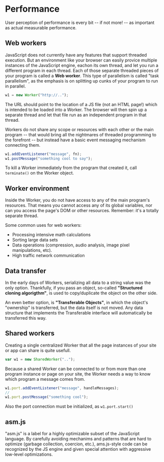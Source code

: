 # Performance

User perception of performance is every bit -- if not more! -- as important as actual measurable performance.

## Web workers

JavaScript does not currently have any features that support threaded execution. But an environment like your browser can easily provice multiple instances of the JavaScript engine, eachon its own thread, and let you run a different program in each thread. Each of those separate threaded pieces of your program is called a **Web worker**. This type of parallelism is called "task parallelism", as the emphasis is on splitting up cunks of your program to run in parallel.

```js
w1 = new Worker("http://..");
```

The URL should point to the location of a JS file (not an HTML page!) which is intended to be loaded into a Worker. The browser will then spin up a separate thread and let that file run as an independent program in that thread.

Workers do not share any scope or resources with each other or the main program -- that would bring all the nightmares of threaded programming to the forefront -- but instead have a basic event messaging mechanism connecting them.

```js
w1.addEventListener("message", fn);
w1.postMessage("something cool to say");
```

To kill a Worker immediately from the program that created it, call `terminate()` on the Worker object.

## Worker environment

Inside the Worker, you do not have access to any of the main program's resources. That means you cannot access any of its global variables, nor can you access the page's DOM or other resources. Remember: it's a totally separate thread.

Some common uses for web workers:

- Processing intensive math calculations
- Sorting large data sets
- Data operations (compression, audio analysis, image pixel manipulations, etc).
- High traffic network communication

## Data transfer

In the early days of Workers, serializing all data to a string value was the only option. Thankfully, if you pass an object, so-called **"Structured cloning algorigthm"**, is used to copy/duplicate the object on the other side.

An even better option, is **"Transferable Objects"**, in which the object's "ownership" is transferred, but the data itself is not moved. Any data structure that implements the Transferable interface will automatically be transferred this way.

## Shared workers

Creating a single centralized Worker that all the page instances of your site or app can share is quite usefull.

```js
var w1 = new SharedWorker("..");
```

Because a shared Worker can be connected to or from more than one program instance or page on your site, the Worker needs a way to know which program a message comes from.

```js
w1.port.addEventListener("message", handleMessages);
//
w1.port.postMessage("something cool");
```

Also the port connection must be initialized, as `w1.port.start()`

## asm.js

"asm.js" is a label for a highly optimizable subset of the JavaScript language. By carefully avoiding mechanims and patterns that are hard to optimize (garbage collection, coercion, etc.), ams.js-style code can be recognized by the JS engine and given special attention with aggressive low-level optimizations.
